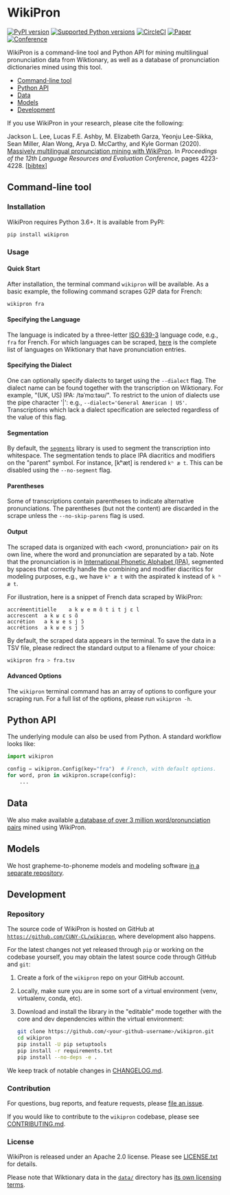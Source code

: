 WikiPron
========

[![PyPI
version](https://badge.fury.io/py/wikipron.svg)](https://pypi.org/project/wikipron)
[![Supported Python
versions](https://img.shields.io/pypi/pyversions/wikipron.svg)](https://pypi.org/project/wikipron)
[![CircleCI](https://circleci.com/gh/CUNY-CL/wikipron/tree/master.svg?style=svg)](https://circleci.com/gh/CUNY-CL/wikipron/tree/master)
[![Paper](http://img.shields.io/badge/paper-ACL:2020.lrec--1.521-B31B1B.svg)](https://www.aclweb.org/anthology/2020.lrec-1.521/)
[![Conference](http://img.shields.io/badge/LREC-2020-4b44ce.svg)](https://lrec2020.lrec-conf.org/en/)

WikiPron is a command-line tool and Python API for mining multilingual
pronunciation data from Wiktionary, as well as a database of pronunciation
dictionaries mined using this tool.

-   [Command-line tool](#command-line-tool)
-   [Python API](#python-api)
-   [Data](#data)
-   [Models](#models)
-   [Development](#development)

If you use WikiPron in your research, please cite the following:

Jackson L. Lee, Lucas F.E. Ashby, M. Elizabeth Garza, Yeonju Lee-Sikka, Sean
Miller, Alan Wong, Arya D. McCarthy, and Kyle Gorman (2020). [Massively
multilingual pronunciation mining with
WikiPron](https://www.aclweb.org/anthology/2020.lrec-1.521/). In *Proceedings
of the 12th Language Resources and Evaluation Conference*, pages 4223-4228.
\[[bibtex](https://www.aclweb.org/anthology/2020.lrec-1.521.bib)\]

Command-line tool
-----------------

### Installation

WikiPron requires Python 3.6+. It is available from PyPI:

```bash
pip install wikipron
```

### Usage

#### Quick Start

After installation, the terminal command `wikipron` will be available. As a
basic example, the following command scrapes G2P data for French:

```bash
wikipron fra
```

#### Specifying the Language

The language is indicated by a three-letter [ISO
639-3](https://en.wikipedia.org/wiki/List_of_ISO_639-3_codes) language code,
e.g., `fra` for French. For which languages can be scraped,
[here](https://en.wiktionary.org/wiki/Category:Terms_with_IPA_pronunciation_by_language)
is the complete list of languages on Wiktionary that have pronunciation entries.

#### Specifying the Dialect

One can optionally specify dialects to target using the `--dialect` flag. The
dialect name can be found together with the transcription on Wiktionary. For
example, "(UK, US) IPA: /təˈmɑːtəʊ/". To restrict to the union of dialects use
the pipe character '\|': e.g., `--dialect='General American | US'`.
Transcriptions which lack a dialect specification are selected regardless of the
value of this flag.

#### Segmentation

By default, the [`segments`](https://github.com/cldf/segments) library is used
to segment the transcription into whitespace. The segmentation tends to place
IPA diacritics and modifiers on the "parent" symbol. For instance, \[kʰæt\] is
rendered `kʰ æ t`. This can be disabled using the `--no-segment` flag.

#### Parentheses

Some of transcriptions contain parentheses to indicate alternative pronunciations.
The parentheses (but not the content) are discarded in the scrape unless the
`--no-skip-parens` flag is used.

#### Output

The scraped data is organized with each \<word, pronunciation\> pair on its own
line, where the word and pronunciation are separated by a tab. Note that the
pronunciation is in [International Phonetic Alphabet
(IPA)](https://en.wikipedia.org/wiki/International_Phonetic_Alphabet), segmented
by spaces that correctly handle the combining and modifier diacritics for
modeling purposes, e.g., we have `kʰ æ t` with the aspirated k instead of
`k ʰ æ t`.

For illustration, here is a snippet of French data scraped by WikiPron:

```tsv
accrémentitielle    a k ʁ e m ɑ̃ t i t j ɛ l
accrescent  a k ʁ ɛ s ɑ̃
accrétion   a k ʁ e s j ɔ̃
accrétions  a k ʁ e s j ɔ̃
```

By default, the scraped data appears in the terminal. To save the data in a TSV
file, please redirect the standard output to a filename of your choice:

```bash
wikipron fra > fra.tsv
```

#### Advanced Options

The `wikipron` terminal command has an array of options to configure your
scraping run. For a full list of the options, please run `wikipron -h`.

Python API
----------

The underlying module can also be used from Python. A standard workflow looks
like:

```python
import wikipron

config = wikipron.Config(key="fra")  # French, with default options.
for word, pron in wikipron.scrape(config):
    ...
```

Data
----

We also make available [a database of over 3 million word/pronunciation
pairs](https://github.com/CUNY-CL/wikipron/tree/master/data) mined using
WikiPron.

Models
------

We host grapheme-to-phoneme models and modeling software [in a separate
repository](https://github.com/kylebgorman/wikipron-modeling).

Development
-----------

### Repository

The source code of WikiPron is hosted on GitHub at
[`https://github.com/CUNY-CL/wikipron`](https://github.com/CUNY-CL/wikipron),
where development also happens.

For the latest changes not yet released through `pip` or working on the codebase
yourself, you may obtain the latest source code through GitHub and `git`:

1.  Create a fork of the `wikipron` repo on your GitHub account.

2.  Locally, make sure you are in some sort of a virtual environment (venv,
    virtualenv, conda, etc).

3.  Download and install the library in the "editable" mode together with the
    core and dev dependencies within the virtual environment:

    ```bash
    git clone https://github.com/<your-github-username>/wikipron.git
    cd wikipron
    pip install -U pip setuptools
    pip install -r requirements.txt
    pip install --no-deps -e .
    ```

We keep track of notable changes in
[CHANGELOG.md](https://github.com/CUNY-CL/wikipron/blob/master/CHANGELOG.md).

### Contribution

For questions, bug reports, and feature requests, please [file an
issue](https://github.com/CUNY-CL/wikipron/issues).

If you would like to contribute to the `wikipron` codebase, please see
[CONTRIBUTING.md](https://github.com/CUNY-CL/wikipron/blob/master/CONTRIBUTING.md).

### License

WikiPron is released under an Apache 2.0 license. Please see
[LICENSE.txt](https://github.com/CUNY-CL/wikipron/blob/master/LICENSE.txt)
for details.

Please note that Wiktionary data in the
[`data/`](https://github.com/CUNY-CL/wikipron/tree/master/data) directory has
[its own licensing terms](https://en.wiktionary.org/wiki/Wiktionary:Copyrights).
